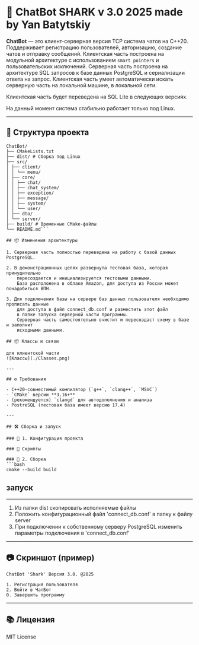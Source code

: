 # 💬 ChatBot SHARK v 3.0 2025 made by Yan Batytskiy

**ChatBot** — это клиент-серверная версия TCP система чатов на C++20.
 Поддерживает регистрацию пользователей, авторизацию, создание чатов и отправку сообщений. 
 Клиентская часть построена на модульной архитектуре с использованием `smart pointers` и пользовательских исключений. 
 Серверная часть построена на архитектуре SQL запросов к базе данных PostgreSQL и сериализации ответа на запрос.
 Клиентская часть умеет автоматически искать серверную часть на локальной машине, в локальной сети.

 Клиентская часть будет переведена на SQL Lite в следующих версиях.

 На данный момент система стабильно работает только под Linux.

---

## 🧱 Структура проекта

```
ChatBot/
├── CMakeLists.txt
├── dist/ # Сборка под Linux
├── src/
│ ├── client/
│ │ └── menu/
│ ├── core/
│ │ ├── chat/
│ │ ├── chat_system/
│ │ ├── exception/
│ │ ├── message/
│ │ ├── system/
│ │ └── user/
│ ├── dto/
│ └── server/
├── build/ # Временные CMake-файлы
└── README.md```

## 📦 Изменения архитектуры

1. Серверная часть полностью переведена на работу с базой данных PostgreSQL.

2. В демонстрационных целях развернута тестовая база, которая принудительно 
	пересоздается и инициализируется тестовыми данными.
	База расположена в облаке Amazon, для доступа из России может понадобиться ВПН.

3. Для подключения базы на сервере баз данных пользователя необходимо прописать данные 
	для доступа в файл connect_db.conf и разместить этот файл 
	в папке запуска серверной части программы.
	Серверная часть самостоятельно очистит и пересоздаст схему в базе и заполнит
	исходными данными.

## 📦 Классы и связи

для клиентской части
![Классы](./Classes.png)

---

## ⚙️ Требования

- C++20-совместимый компилятор (`g++`, `clang++`, `MSVC`)
- `CMake` версии **3.16+**
- (рекомендуется) `clangd` для автодополнения и анализа
- PostreSQL (тестовая база имеет версию 17.4)

---

## 🛠️ Сборка и запуск

### 🔧 1. Конфигурация проекта

### 📂 Скрипты

### 🧪 2. Сборка
```bash
cmake --build build
```
## запуск
---
1. Из папки dist скопировать исполняемые файлы
2. Положить конфигурационный файл 'connect_db.conf' в папку
	к файлу server
3. При подключении к собственному серверу PostgreSQL изменить
	параметры подключения в 'connect_db.conf'
---

## 📷 Скриншот (пример)

```text
ChatBot 'Shark' Версия 3.0. @2025

1. Регистрация пользователя
2. Войти в ЧатБот
0. Завершить программу
```

---

## 📚 Лицензия

MIT License
